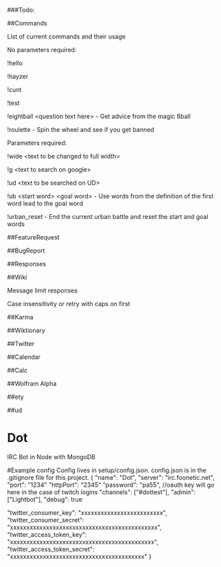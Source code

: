 ###Todo:

##Commands

List of current commands and their usage

No parameters required:

!hello

!hayzer

!cunt

!test

!eightball \<question text here\> - Get advice from the magic 8ball

!roulette - Spin the wheel and see if you get banned



Parameters required:

!wide \<text to be changed to full width\>

!g \<text to search on google\>

!ud \<text to be searched on UD\>

!ub \<start word\> \<goal word\> - Use words from the definition of the first word lead to the goal word

!urban_reset - End the current urban battle and reset the start and goal words

##FeatureRequest

##BugReport

##Responses

##Wiki

Message limit responses

Case insensitivity or retry with caps on first

##Karma

##Wiktionary

##Twitter

##Calendar

##Calc

##Wolfram Alpha

##ety

##ud


# Dot
IRC Bot in Node with MongoDB

#Example config
Config lives in setup/config.json.
config.json is in the .gitignore file for this project.
{
  "name": "Dot",
	"server": "irc.foonetic.net",
	"port": "1234"
	"httpPort": "2345"
	"password": "pa55", //oauth key will go here in the case of twitch logins
	"channels": ["#dottest"],
	"admin": ["Lightbot"],
	"debug": true

  "twitter_consumer_key": "xxxxxxxxxxxxxxxxxxxxxxxxx",
  "twitter_consumer_secret": "xxxxxxxxxxxxxxxxxxxxxxxxxxxxxxxxxxxxxxxxxxxxx",
  "twitter_access_token_key": "xxxxxxxxxxxxxxxxxxxxxxxxxxxxxxxxxxxxxxxxxxxx",
  "twitter_access_token_secret": "xxxxxxxxxxxxxxxxxxxxxxxxxxxxxxxxxxxxxxxxx"
 }
